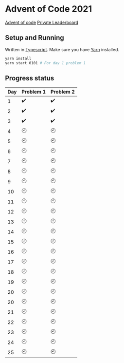 # Advent of Code 2021

[Advent of code](https://adventofcode.com/)
[Private Leaderboard](https://adventofcode.com/2021/leaderboard/private/view/1117715)

## Setup and Running

Written in [Typescript](https://www.typescriptlang.org/). Make sure you have
[Yarn](https://adventofcode.com/) installed.

```sh
yarn install
yarn start 0101 # For day 1 problem 1
```

## Progress status

| Day | Problem 1          | Problem 2          |
| --- | ------------------ | ------------------ |
| 1   | :heavy_check_mark: | :heavy_check_mark: |
| 2   | :heavy_check_mark: | :heavy_check_mark: |
| 3   | :heavy_check_mark: | :heavy_check_mark: |
| 4   | :clock9:           | :clock9:           |
| 5   | :clock9:           | :clock9:           |
| 6   | :clock9:           | :clock9:           |
| 7   | :clock9:           | :clock9:           |
| 8   | :clock9:           | :clock9:           |
| 9   | :clock9:           | :clock9:           |
| 10  | :clock9:           | :clock9:           |
| 11  | :clock9:           | :clock9:           |
| 12  | :clock9:           | :clock9:           |
| 13  | :clock9:           | :clock9:           |
| 14  | :clock9:           | :clock9:           |
| 15  | :clock9:           | :clock9:           |
| 16  | :clock9:           | :clock9:           |
| 17  | :clock9:           | :clock9:           |
| 18  | :clock9:           | :clock9:           |
| 19  | :clock9:           | :clock9:           |
| 20  | :clock9:           | :clock9:           |
| 20  | :clock9:           | :clock9:           |
| 21  | :clock9:           | :clock9:           |
| 22  | :clock9:           | :clock9:           |
| 23  | :clock9:           | :clock9:           |
| 24  | :clock9:           | :clock9:           |
| 25  | :clock9:           | :clock9:           |
